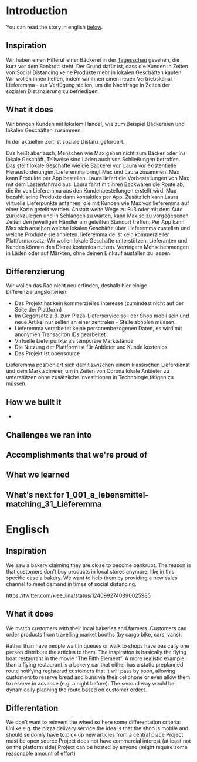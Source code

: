 # Introduction

You can read the story in english [below](#englisch).


## Inspiration

Wir haben einen Hilferuf einer Bäckerei in der [Tagesschau](https://twitter.com/klee_lina/status/1240992740890025985)  gesehen, die kurz vor dem Bankrott steht. Der Grund dafür ist, dass die Kunden in Zeiten von Social Distancing keine Produkte mehr in lokalen Geschäften kaufen. Wir wollen ihnen helfen, indem wir ihnen einen neuen Vertriebskanal - Lieferemma - zur Verfügung stellen, um die Nachfrage in Zeiten der sozialen Distanzierung zu befriedigen.

##  What it does

Wir bringen Kunden mit lokalem Handel, wie zum Beispiel Bäckereien und lokalen Geschäften zusammen.

In der aktuellen Zeit ist soziale Distanz gefordert. 

Das heißt aber auch, Menschen wie Max gehen nicht zum Bäcker oder ins lokale Geschäft. 
Teilweise sind Läden auch von Schließungen betroffen. 
Das stellt lokale Geschäfte wie die Bäckerei von Laura vor existentielle Herausforderungen.
Lieferemma bringt Max und Laura zusammen. 
Max kann Produkte per App bestellen.
Laura liefert die Vorbestellungen von Max mit dem Lastenfahrrad aus.
Laura fährt mit ihren Backwaren die Route ab, die ihr von Lieferemma aus den Kundenbestellungen erstellt wird.
Max bezahlt seine Produkte dann kontaktlos per App.
Zusätzlich kann Laura virtuelle Lieferpunkte anfahren, die mit Kunden wie Max von lieferemma auf einer Karte geteilt werden.
Anstatt weite Wege zu Fuß oder mit dem Auto zurückzulegen und in Schlangen zu warten, kann Max so zu vorgegebenen Zeiten den jeweiligen Händler am geteilten Standort treffen. 
Per App kann Max sich ansehen welche lokalen Geschäfte über Lieferemma zustellen und welche Produkte sie anbieten.
lieferemma.de ist kein kommerzieller Plattformansatz. 
Wir wollen lokale Geschäfte unterstützen. 
Lieferanten und Kunden können den Dienst kostenlos nutzen.
Verringere Menschenmengen in Läden oder auf Märkten, ohne deinen Einkauf ausfallen zu lassen. 

## Differenzierung

Wir wollen das Rad nicht neu erfinden, deshalb hier einige Differenzierungskriterien:

 - Das Projekt hat kein kommerzielles Interesse (zumindest nicht auf der Seite der Plattform)  
- Im Gegensatz z.B. zum Pizza-Lieferservice soll der Shop mobil sein und neue Artikel nur selten an einer zentralen - Stelle abholen müssen.
- Lieferemma verarbeitet keine personenbezogenen Daten, es wird mit anonymen  Transaciton IDs gearbeitet
- Virtuelle Lieferpunkte als temporäre Marktstände
- Die Nutzung der Plattform ist für Anbieter und Kunde kostenlos
- Das Projekt ist opensource 

Lieferemma positioniert sich damit zwischen einem klassischen Lieferdienst und dem Marktschreier, um in Zeiten von Corona lokale Anbieter zu unterstützen ohne zusätzliche Investitionen in Technologie tätigen zu müssen.

## How we built it

- 

## Challenges we ran into

## Accomplishments that we're proud of

## What we learned

## What's next for 1_001_a_lebensmittel-matching_31_Lieferemma


# Englisch


## Inspiration

We saw a bakery claiming they are close to become bankrupt. The reason is that customers don't buy products in local stores anymore, like in this specific case a bakery. We want to help them by providing a new sales channel to meet demand in times of social distancing.

https://twitter.com/klee_lina/status/1240992740890025985

## What it does

We match customers with their local bakeries and farmers. Customers can order products from travelling market booths (by cargo bike, cars, vans). 

Rather than have people wait in queues or walk to shops have basically one person distribute the articles to them. The inspiration is basically the flying boat restaurant in the movie “The Fifth Element”. A more realistic example than a flying restaurant is a bakery car that either has a static preplanned route notifying registered customers that it will pass by soon, allowing  customers to reserve bread and buns via their cellphone or even allow them to reserve in advance (e.g. a night before). The second way would be dynamically planning the route based on customer orders.

## Differentation

We don’t want to reinvent the wheel so here some differentation criteria:
Unlike e.g. the pizza delivery service the idea is that the shop is mobile and should seldomly have to pick up new articles from a central place
Project must be open source
Project does not have commercial interest (at least not on the platform side) 
Project can be hosted by anyone (might require some reasonable amount of effort)






